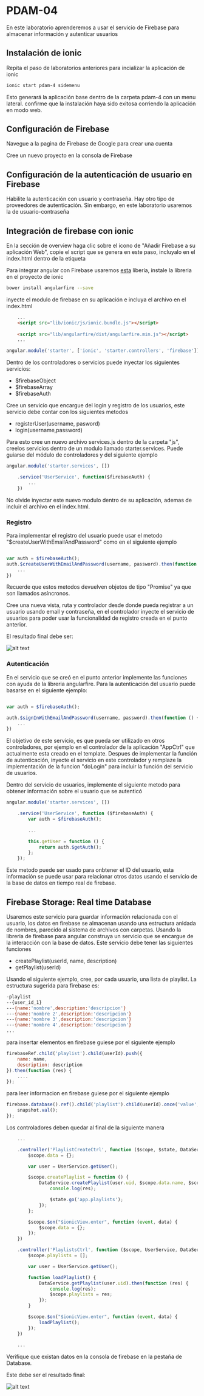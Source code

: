 # PDAM-04

En este laboratorio aprenderemos a usar el servicio de Firebase para almacenar información y
autenticar usuarios

## Instalación de ionic
Repita el paso de laboratorios anteriores para incializar la aplicación de ionic

```bash
ionic start pdam-4 sidemenu
```

Esto generará la aplicación base dentro de la carpeta pdam-4 con un menu lateral. confirme que la instalación 
haya sido exitosa corriendo la aplicación en modo web.

## Configuración de Firebase

Navegue a la pagina de Firebase de Google para crear una cuenta

Cree un nuevo proyecto en la consola de Firebase

## Configuración de la autenticación de usuario en Firebase

Habilite la autenticación con usuario y contraseña. Hay otro tipo de proveedores de autenticación.
Sin embargo, en este laboratorio usaremos la de usuario-contraseña

## Integración de firebase con ionic

En la sección de overview haga clic sobre el icono de "Añadir Firebase a su aplicación Web", copie
el script que se genera en este paso, incluyalo en el index.html dentro de la etiqueta <head>

Para integrar angular con Firebase usaremos [esta](https://github.com/firebase/angularfire) libería, instale 
la libreria en el proyecto de ionic
 
```bash
bower install angularfire --save
```
 
inyecte el modulo de firebase en su aplicación e incluya el archivo en el index.html

```html
    ...
    <script src="lib/ionic/js/ionic.bundle.js"></script>
    
    <script src="lib/angularfire/dist/angularfire.min.js"></script>
    ...
```

```javascript
angular.module('starter', ['ionic', 'starter.controllers', 'firebase'])
```

Dentro de los controladores o servicios puede inyectar los siguientes servicios:
* $firebaseObject
* $firebaseArray
* $firebaseAuth

Cree un servicio que encargue del login y registro de los usuarios, este servicio debe contar con los siguientes metodos
* registerUser(username, pasword)
* login(username,password)

Para esto cree un nuevo archivo services.js dentro de la carpeta "js", creelos servicios dentro de un modulo llamado
starter.services. Puede guiarse del módulo de controladores y del siguiente ejemplo

```javascript
angular.module('starter.services', [])

    .service('UserService', function($firebaseAuth) {
        ...
    })
```

No olvide inyectar este nuevo modulo dentro de su aplicación, ademas de incluir el archivo en el index.html.

### Registro

Para implementar el registro del usuario puede usar el metodo "$createUserWithEmailAndPassword" como en el siguiente ejemplo

```javascript

var auth = $firebaseAuth();
auth.$createUserWithEmailAndPassword(username, password).then(function () {
    ...
})

```

Recuerde que estos metodos devuelven objetos de tipo "Promise" ya que son llamados asíncronos.

Cree una nueva vista, ruta y controlador desde donde pueda registrar a un usuario usando email y contraseña, 
en el controlador inyecte el servicio de usuarios para poder usar la funcionalidad de registro creada en el punto anterior.
 
El resultado final debe ser:

![alt text](http://i.giphy.com/26xBssIjJgsTcdqtq.gif)


### Autenticación

En el servicio que se creó en el punto anterior implemente las funciones con ayuda de la libreria angularfire. Para la 
autenticación del usuario puede basarse en el siguiente ejemplo:

```javascript

var auth = $firebaseAuth();

auth.$signInWithEmailAndPassword(username, password).then(function () {
    ...
})
```

El objetivo de este servicio, es que pueda ser utilizado en otros controladores, por ejemplo en el controlador de la aplicación
"AppCtrl" que actualmente esta creado en el template. Despues de implementar la función de autenticación, inyecte el servicio
en este controlador y remplaze la implementación de la funcion "doLogin" para incluir la función del servicio de usuarios.


Dentro del servicio de usuarios, implemente el siguiente metodo para obtener información sobre el usuario que se autenticó

```javascript
angular.module('starter.services', [])

    .service('UserService', function ($firebaseAuth) {
        var auth = $firebaseAuth();
        
        ...

        this.getUser = function () {
            return auth.$getAuth();
        };
    });
```

Este metodo puede ser usado para onbtener el ID del usuario, esta información se puede usar para relacionar otros datos usando
 el servicio de la base de datos en tiempo real de firebase.
 
## Firebase Storage: Real time Database

Usaremos este servicio para guardar información relacionada con el usuario, los datos en firebase se almacenan usando una 
estructura anidada de nombres, parecido al sistema de archivos con carpetas. Usando la libreria de firebase para angular
construya un servicio que se encargue de la interacción con la base de datos. Este servicio debe tener las siguientes funciones

* createPlaylist(userId, name, description)
* getPlaylist(userId)

Usando el siguiente ejemplo, cree, por cada usuario, una lista de playlist. La estructura sugerida para firebase es:

```bash
-playlist
--{user_id_1}
---{name:'nombre',description:'descripcion'}
---{name:'nombre 2',description:'descripcion'}
---{name:'nombre 3',description:'descripcion'}
---{name:'nombre 4',description:'descripcion'}
...

```

para insertar elementos en firebase guiese por el siguiente ejemplo

```javascript
firebaseRef.child('playlist').child(userId).push({
    name: name,
    description: description
}).then(function (res) {
    ....
});
```

para leer informacion en firebase guiese por el siguiente ejemplo

```javascript
firebase.database().ref().child('playlist').child(userId).once('value', function (snapshot) {
    snapshot.val();
});
```

Los controladores deben quedar al final de la siguiente manera

```javascript
    ...

    .controller('PlaylistCreateCtrl', function ($scope, $state, DataService, UserService) {
        $scope.data = {};

        var user = UserService.getUser();

        $scope.createPlaylist = function () {
            DataService.createPlaylist(user.uid, $scope.data.name, $scope.data.description).then(function (res) {
                console.log(res);

                $state.go('app.playlists');
            });
        };

        $scope.$on("$ionicView.enter", function (event, data) {
            $scope.data = {};
        });
    })

    .controller('PlaylistsCtrl', function ($scope, UserService, DataService) {
        $scope.playlists = [];

        var user = UserService.getUser();

        function loadPlaylist() {
            DataService.getPlaylist(user.uid).then(function (res) {
                console.log(res);
                $scope.playlists = res;
            });
        }

        $scope.$on("$ionicView.enter", function (event, data) {
            loadPlaylist();
        });
    })
    
    ...
```

Verifique que existan datos en la consola de firebase en la pestaña de Database.

Este debe ser el resultado final:

![alt text](http://i.giphy.com/26xByyFtftHmdWghy.gif)
